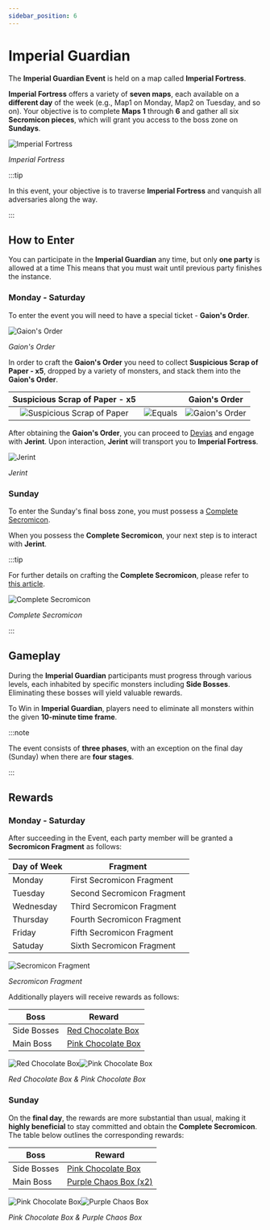 ```yaml
---
sidebar_position: 6
---
```


# Imperial Guardian

The **Imperial Guardian Event** is held on a map called **Imperial Fortress**.

**Imperial Fortress** offers a variety of **seven maps**, each available on a **different day** of the week (e.g., Map1 on Monday, Map2 on Tuesday, and so on). Your objective is to complete **Maps 1** through **6** and gather all six **Secromicon pieces**, which will grant you access to the boss zone on **Sundays**.

![Imperial Fortress](/img/maps/barka.jpg)

_Imperial Fortress_

:::tip

In this event, your objective is to traverse **Imperial Fortress** and vanquish all adversaries along the way.

:::

## How to Enter

You can participate in the **Imperial Guardian** any time, but only **one party** is allowed at a time This means that you must wait until previous party finishes the instance.

### Monday - Saturday

To enter the event you will need to have a special ticket - **Gaion's Order**.

![Gaion's Order](/img/items/invitations/gaions-order.png)

_Gaion's Order_

In order to craft the **Gaion's Order** you need to collect **Suspicious Scrap of Paper - x5**, dropped by a variety of monsters, and stack them into the **Gaion's Order**.

|                           Suspicious Scrap of Paper - x5                           |                                         |                       Gaion's Order                       |
| :--------------------------------------------------------------------------------: | :-------------------------------------: | :-------------------------------------------------------: |
| ![Suspicious Scrap of Paper](/img/items/invitations/sispicious-scrap-of-paper.png) | ![Equals](/img/items/invitations/=.png) | ![Gaion's Order](/img/items/invitations/gaions-order.png) |

After obtaining the **Gaion's Order**, you can proceed to [Devias](/maps/devias) and engage with **Jerint**. Upon interaction, **Jerint** will transport you to **Imperial Fortress**.

![Jerint](/img/npc/jerint.jpg)

_Jerint_

### Sunday

To enter the Sunday's final boss zone, you must possess a [Complete Secromicon](/crafting/invitations/complete-secromicon/).

When you possess the **Complete Secromicon**, your next step is to interact with **Jerint**.

:::tip

For further details on crafting the **Complete Secromicon**, please refer to [this article](/crafting/invitations/complete-secromicon/).

![Complete Secromicon](/img/items/invitations/complete-secromicon.png)

_Complete Secromicon_

:::

## Gameplay

During the **Imperial Guardian** participants must progress through various levels, each inhabited by specific monsters including **Side Bosses**. Eliminating these bosses will yield valuable rewards.

To Win in **Imperial Guardian**, players need to eliminate all monsters within the given **10-minute time frame**.

:::note

The event consists of **three phases**, with an exception on the final day (Sunday) when there are **four stages**.

:::

## Rewards

### Monday - Saturday

After succeeding in the Event, each party member will be granted a **Secromicon Fragment** as follows:

| Day of Week | Fragment                   |
| ----------- | -------------------------- |
| Monday      | First Secromicon Fragment  |
| Tuesday     | Second Secromicon Fragment |
| Wednesday   | Third Secromicon Fragment  |
| Thursday    | Fourth Secromicon Fragment |
| Friday      | Fifth Secromicon Fragment  |
| Satuday     | Sixth Secromicon Fragment  |

![Secromicon Fragment](/img/items/invitations/secromicon-fragment.png)

_Secromicon Fragment_

Additionally players will receive rewards as follows:

| Boss        | Reward                                                          |
| ----------- | --------------------------------------------------------------- |
| Side Bosses | [Red Chocolate Box](/items/item-bags/misc/red-chocolate-box/)   |
| Main Boss   | [Pink Chocolate Box](/items/item-bags/misc/pink-chocolate-box/) |

![Red Chocolate Box](/img/items/item-bags/red-chocolate-box.png)![Pink Chocolate Box](/img/items/item-bags/pink-chocolate-box.png)

_Red Chocolate Box & Pink Chocolate Box_

### Sunday

On the **final day**, the rewards are more substantial than usual, making it **highly beneficial** to stay committed and obtain the **Complete Secromicon**. The table below outlines the corresponding rewards:

| Boss        | Reward                                                           |
| ----------- | ---------------------------------------------------------------- |
| Side Bosses | [Pink Chocolate Box](/items/item-bags/misc/pink-chocolate-box/)  |
| Main Boss   | [Purple Chaos Box (x2)](/items/item-bags/misc/purple-chaos-box/) |

![Pink Chocolate Box](/img/items/item-bags/pink-chocolate-box.png)![Purple Chaos Box](/img/items/item-bags/purple-chaos-box.png)

_Pink Chocolate Box & Purple Chaos Box_
